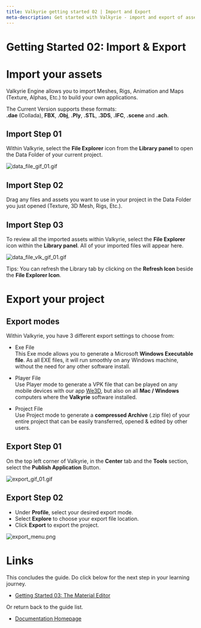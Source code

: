 ```yaml
---
title: Valkyrie getting started 02 | Import and Export
meta-description: Get started with Valkyrie - import and export of assets
---
```


# Getting Started 02: Import & Export

# Import your assets
Valkyrie Engine allows you to import Meshes, Rigs, Animation and Maps (Texture, Alphas, Etc.) to build your own applications.  

The Current Version supports these formats:  
**.dae** (Collada), **FBX**, **.Obj**, **.Ply**, **.STL**, **.3DS**, **.IFC**, **.scene** and **.ach**.  

## Import Step 01
Within Valkyrie, select the **File Explorer** icon from the **Library panel** to open the Data Folder of your current project.  

![data_file_gif_01.gif](https://cdn2.talansoft.com/ftp/img/tutorial_sample_images/recent/data_file_gif_01.gif)  

## Import Step 02 
Drag any files and assets you want to use in your project in the Data Folder you just opened (Texture, 3D Mesh, Rigs, Etc.).  

## Import Step 03
To review all the imported assets within Valkyrie, select the **File Explorer** icon within the **Library panel**. All of your imported files will appear here.  

![data_file_vlk_gif_01.gif](https://cdn2.talansoft.com/ftp/img/tutorial_sample_images/recent/data_file_vlk_gif_01.gif)  

Tips: You can refresh the Library tab by clicking on the **Refresh Icon** beside the **File Explorer Icon**.  

# Export your project

## Export modes
Within Valkyrie, you have 3 different export settings to choose from:  

* Exe File  
This Exe mode allows you to generate a Microsoft **Windows Executable file**. As all EXE files, it will run smoothly on any Windows machine, without the need for any other software install.  

* Player File  
Use Player mode to generate a VPK file that can be played on any mobile devices with our app [We3D](https://www.talansoft.com/vlk/downloads#we3d), but also on all **Mac / Windows** computers where the **Valkyrie** software installed.  

* Project File  
Use Project mode to generate a **compressed Archive** (.zip file) of your entire project that can be easily transferred, opened & edited by other users.  

## Export Step 01
On the top left corner of Valkyrie, in the **Center** tab and the **Tools** section, select the **Publish Application** Button.  

![export_gif_01.gif](https://cdn2.talansoft.com/ftp/img/tutorial_basic_image/export/export_gif_01.gif)  

## Export Step 02
* Under **Profile**, select your desired export mode. 
* Select **Explore** to choose your export file location.
* Click **Export** to export the project. 

![export_menu.png](https://cdn2.talansoft.com/ftp/img/tutorial_basic_image/export/export_menu.png)  

# Links
This concludes the guide. Do click below for the next step in your learning journey.  
- [Getting Started 03: The Material Editor](VlkGuides/Material-Editor)  

Or return back to the guide list.  
- [Documentation Homepage](https://www.talansoft.com/md/docs/home)  

